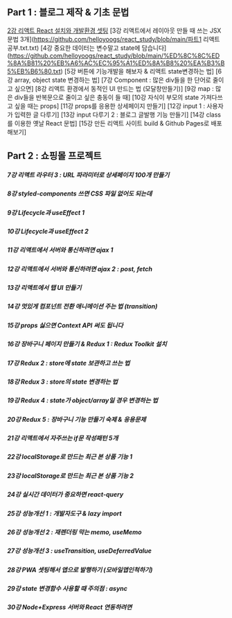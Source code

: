 ## Part 1 : 블로그 제작 & 기초 문법

[2강	리액트 React 설치와 개발환경 셋팅](https://github.com/helloyoogs/react_study/blob/main/파트1_리액트.txt)
[3강	리액트에서 레이아웃 만들 때 쓰는 JSX 문법 3개](https://github.com/helloyoogs/react_study/blob/main/파트1 리액트 공부.txt.txt)
[4강	중요한 데이터는 변수말고 state에 담습니다]
(https://github.com/helloyoogs/react_study/blob/main/%ED%8C%8C%ED%8A%B81%20%EB%A6%AC%EC%95%A1%ED%8A%B8%20%EA%B3%B5%EB%B6%80.txt)
[5강	버튼에 기능개발을 해보자 & 리액트 state변경하는 법]
[6강	array, object state 변경하는 법]
[7강	Component : 많은 div들을 한 단어로 줄이고 싶으면]
[8강	리액트 환경에서 동적인 UI 만드는 법 (모달창만들기)]
[9강	map : 많은 div들을 반복문으로 줄이고 싶은 충동이 들 때]
[10강	자식이 부모의 state 가져다쓰고 싶을 때는 props]
[11강	props를 응용한 상세페이지 만들기]
[12강	input 1 : 사용자가 입력한 글 다루기]
[13강	input 다루기 2 : 블로그 글발행 기능 만들기]
[14강	class를 이용한 옛날 React 문법]
[15강	만든 리액트 사이트 build & Github Pages로 배포해보기]

## Part 2 : 쇼핑몰 프로젝트

##### 7강	리액트 라우터 3 : URL 파라미터로 상세페이지 100개 만들기
##### 8강	styled-components 쓰면 CSS 파일 없어도 되는데
##### 9강	Lifecycle과 useEffect 1
##### 10강	Lifecycle과 useEffect 2
##### 11강	리액트에서 서버와 통신하려면 ajax 1
##### 12강	리액트에서 서버와 통신하려면 ajax 2 : post, fetch
##### 13강	리액트에서 탭 UI 만들기
##### 14강	멋있게 컴포넌트 전환 애니메이션 주는 법 (transition)
##### 15강	props 싫으면 Context API 써도 됩니다
##### 16강	장바구니 페이지 만들기 & Redux 1 : Redux Toolkit 설치
##### 17강	Redux 2 : store에 state 보관하고 쓰는 법
##### 18강	Redux 3 : store의 state 변경하는 법
##### 19강	Redux 4 : state가 object/array일 경우 변경하는 법
##### 20강	Redux 5 : 장바구니 기능 만들기 숙제 & 응용문제
##### 21강	리액트에서 자주쓰는 if문 작성패턴 5개
##### 22강	localStorage로 만드는 최근 본 상품 기능 1
##### 23강	localStorage로 만드는 최근 본 상품 기능 2
##### 24강	실시간 데이터가 중요하면 react-query
##### 25강	성능개선 1 : 개발자도구 & lazy import
##### 26강	성능개선 2 : 재렌더링 막는 memo, useMemo
##### 27강	성능개선 3 : useTransition, useDeferredValue
##### 28강	PWA 셋팅해서 앱으로 발행하기 (모바일앱인척하기)
##### 29강	state 변경함수 사용할 때 주의점 : async
##### 30강	Node+Express 서버와 React 연동하려면
